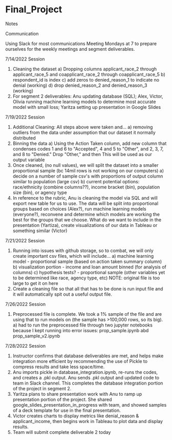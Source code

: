 # Final_Project

Notes

Communication

Using Slack for most communications
Meeting Mondays at 7 to prepare ourselves for the weekly meetings and segment deliverables.

7/14/2022 Session

1. Cleaning the dataset a) Dropping columns applicant_race_2 through applicant_race_5 and coapplicant_race_2 through coapplicant_race_5 b) respondent_id is index c) add zeros to denied_reason_1 to indicate no denial (working) d) drop denied_reason_2 and denied_reason_3 (working)
2. For segment 2 deliverables: Anu updating database (SQL); Alex, Victor, Olivia running machine learning models to determine most accurate model with small loss; Yaritza setting up presentation in Google Slides


7/19/2022 Session

1. Additional Cleaning: All steps above were taken and... a) removing outliers from the data under assumption that our dataset it normally distributed
2. Binning the data a) Using the Action Taken column, add new column that condenses codes 1 and 6 to "Accepted", 4 and 5 to "Other", and 2, 3, 7, and 8 to "Denied." Drop "Other," and then This will be used as our output variable
3. Once cleaned, (no null values), we will split the dataset into a smaller proportional sample (bc 14mil rows is not working on our computers) a) decide on a number of sample csv's with proportions of output column similar to population (large csv) b) current potential options: race/ethnicity (combine columns??), income bracket (bin), population size (bin), or agency type
4. In reference to the rubric, Anu is cleaning the model via SQL and will export new table for us to use. The data will be split into proportional groups based on choices (Alex?), run machine learning models (everyone?), reconvene and determine which models are working the best for the groups that we choose. What do we want to include in the presentation (Yartiza), create visualizations of our data in Tableau or something similar (Victor)


7/21/2022 Session

1. Running into issues with github storage, so to combat, we will only create important csv files, which will include... a) machine learning model - proportional sample (based on action taken summary column) b) visualization portion - income and loan amount binned (for analysis of columns) c) hypothesis tests? - proportional sample (other variables yet to be determined like race, agency type, etc) NOTE: original file is too large to get it on here
2. Create a cleaning file so that all that has to be done is run input file and it will automatically spit out a useful output file.


7/26/2022 Session

1. Preprocessed file is complete. We took a 1% sample of the file and are using that to run models on (the sample has >100,000 rows, so its big). a) had to run the preprocessed file through two jupyter notebooks because I kept running into error issues: prop_sample.ipynb abd prop_sample_v2.ipynb


7/28/2022 Session

1. Instructor confirms that database deliverables are met, and helps make integration more efficient by recommending the use of Pickle to compress results and take less space/time.
2. Anu imports pickle in database_integration.ipynb, re-runs the codes, and creates a .pkl output. Anu sends .pkl output and updated code to team in Slack channel. This completes the database integration portion of the project in segment 2.
3. Yaritza plans to share presentation work with Anu to ramp up presentation portion of the project. She shared google_slides_presentation_in_progress with team, and showed samples of a deck template for use in the final presentation.
4. Victor creates charts to display metrics like denial_reason & applicant_income, then begins work in Tableau to plot data and display results.
5. Team will submit complete deliverable 2 today

